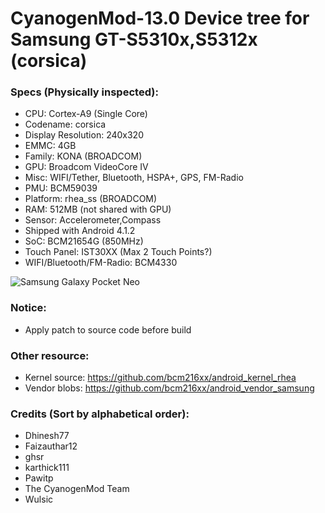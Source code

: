 # CyanogenMod-13.0 Device tree for Samsung GT-S5310x,S5312x (corsica)

### Specs (Physically inspected):
  - CPU: Cortex-A9 (Single Core)
  - Codename: corsica
  - Display Resolution: 240x320
  - EMMC: 4GB
  - Family: KONA (BROADCOM)
  - GPU: Broadcom VideoCore IV
  - Misc: WIFI/Tether, Bluetooth, HSPA+, GPS, FM-Radio
  - PMU: BCM59039
  - Platform: rhea_ss (BROADCOM)
  - RAM: 512MB (not shared with GPU)
  - Sensor: Accelerometer,Compass
  - Shipped with Android 4.1.2
  - SoC: BCM21654G (850MHz)
  - Touch Panel: IST30XX (Max 2 Touch Points?)
  - WIFI/Bluetooth/FM-Radio: BCM4330

![Samsung Galaxy Pocket Neo](http://cdn2.gsmarena.com/vv/pics/samsung/samsung-galaxy-pocket-neo1.jpg "Samsung Galaxy Pocket Neo")

### Notice:
  - Apply patch to source code before build

### Other resource:
  - Kernel source: https://github.com/bcm216xx/android_kernel_rhea
  - Vendor blobs: https://github.com/bcm216xx/android_vendor_samsung

### Credits (Sort by alphabetical order):
  - Dhinesh77
  - Faizauthar12
  - ghsr
  - karthick111
  - Pawitp
  - The CyanogenMod Team
  - Wulsic
